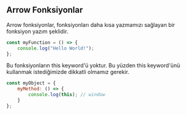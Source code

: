 ## Arrow Fonksiyonlar

Arrow fonksiyonlar, fonksiyonları daha kısa yazmamızı sağlayan bir fonksiyon yazım şeklidir.

```js
const myFunction = () => {
    console.log("Hello World!");
};
```

Bu fonksiyonların this keyword'ü yoktur. Bu yüzden this keyword'ünü kullanmak istediğimizde dikkatli olmamız gerekir.

```js
const myObject = {
    myMethod: () => {
        console.log(this); // window
    }
};
```
